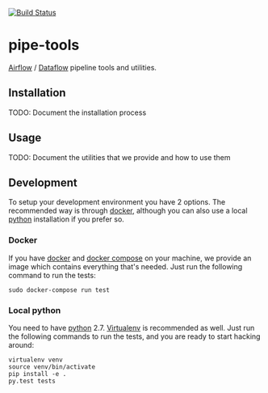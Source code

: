 [![Build Status](https://travis-ci.org/GlobalFishingWatch/pipe-tools.svg?branch=master)](https://travis-ci.org/GlobalFishingWatch/pipe-tools)

# pipe-tools

[Airflow](https://airflow.apache.org/) / [Dataflow](https://cloud.google.com/dataflow/) pipeline tools and utilities.

## Installation

TODO: Document the installation process

## Usage

TODO: Document the utilities that we provide and how to use them

## Development

To setup your development environment you have 2 options. The recommended way is through [docker](https://www.docker.com/), although you can also use a local [python](https://www.python.org/) installation if you prefer so.

### Docker

If you have [docker](https://www.docker.com/) and [docker compose](https://docs.docker.com/compose/) on your machine, we provide an image which contains everything that's needed. Just run the following command to run the tests:

```console
sudo docker-compose run test
```

### Local python

You need to have [python](https://www.python.org/) 2.7. [Virtualenv](https://virtualenv.pypa.io/en/stable/) is recommended as well. Just run the following commands to run the tests, and you are ready to start hacking around:

```cconsole
virtualenv venv
source venv/bin/activate
pip install -e .
py.test tests
```
